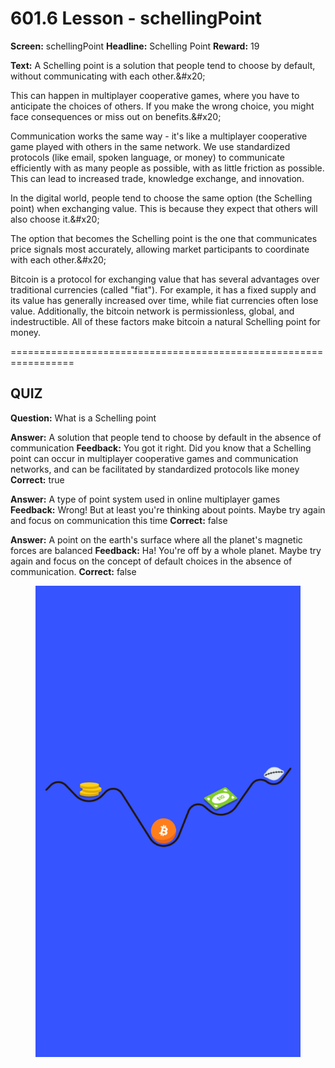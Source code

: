 # 601.6 Lesson - schellingPoint

**Screen:** schellingPoint
**Headline:** Schelling Point
**Reward:** 19

**Text:** A Schelling point is a solution that people tend to choose by default, without communicating with each other.&amp;#x20;

This can happen in multiplayer cooperative games, where you have to anticipate the choices of others. If you make the wrong choice, you might face consequences or miss out on benefits.&amp;#x20;

Communication works the same way - it&#x27;s like a multiplayer cooperative game played with others in the same network. We use standardized protocols (like email, spoken language, or money) to communicate efficiently with as many people as possible, with as little friction as possible. This can lead to increased trade, knowledge exchange, and innovation.

In the digital world, people tend to choose the same option (the Schelling point) when exchanging value. This is because they expect that others will also choose it.&amp;#x20;

The option that becomes the Schelling point is the one that communicates price signals most accurately, allowing market participants to coordinate with each other.&amp;#x20;

Bitcoin is a protocol for exchanging value that has several advantages over traditional currencies (called &quot;fiat&quot;). For example, it has a fixed supply and its value has generally increased over time, while fiat currencies often lose value. Additionally, the bitcoin network is permissionless, global, and indestructible. All of these factors make bitcoin a natural Schelling point for money.


=================================================================

## QUIZ

**Question:** What is a Schelling point

**Answer:** A solution that people tend to choose by default in the absence of communication
**Feedback:** You got it right. Did you know that a Schelling point can occur in multiplayer cooperative games and communication networks, and can be facilitated by standardized protocols like money
**Correct:** true

**Answer:** A type of point system used in online multiplayer games
**Feedback:** Wrong! But at least you&#x27;re thinking about points. Maybe try again and focus on communication this time
**Correct:** false

**Answer:** A point on the earth&#x27;s surface where all the planet&#x27;s magnetic forces are balanced
**Feedback:** Ha! You&#x27;re off by a whole planet. Maybe try again and focus on the concept of default choices in the absence of communication.
**Correct:** false


<figure><img src="../.gitbook/assets/601-06.png" alt=""><figcaption></figcaption></figure>


